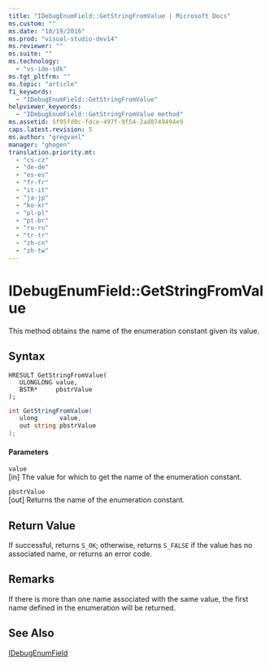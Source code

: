 ```yaml
---
title: "IDebugEnumField::GetStringFromValue | Microsoft Docs"
ms.custom: ""
ms.date: "10/19/2016"
ms.prod: "visual-studio-dev14"
ms.reviewer: ""
ms.suite: ""
ms.technology: 
  - "vs-ide-sdk"
ms.tgt_pltfrm: ""
ms.topic: "article"
f1_keywords: 
  - "IDebugEnumField::GetStringFromValue"
helpviewer_keywords: 
  - "IDebugEnumField::GetStringFromValue method"
ms.assetid: 5f95fd0c-fdce-497f-9f54-2ad8749494e9
caps.latest.revision: 5
ms.author: "gregvanl"
manager: "ghogen"
translation.priority.mt: 
  - "cs-cz"
  - "de-de"
  - "es-es"
  - "fr-fr"
  - "it-it"
  - "ja-jp"
  - "ko-kr"
  - "pl-pl"
  - "pt-br"
  - "ru-ru"
  - "tr-tr"
  - "zh-cn"
  - "zh-tw"
---
```

# IDebugEnumField::GetStringFromValue
This method obtains the name of the enumeration constant given its value.  
  
## Syntax  
  
```cpp#  
HRESULT GetStringFromValue(  
   ULONGLONG value,  
   BSTR*     pbstrValue  
);  
```  
  
```c#  
int GetStringFromValue(  
   ulong      value,  
   out string pbstrValue  
);  
```  
  
#### Parameters  
 `value`  
 [in] The value for which to get the name of the enumeration constant.  
  
 `pbstrValue`  
 [out] Returns the name of the enumeration constant.  
  
## Return Value  
 If successful, returns `S_OK`; otherwise, returns `S_FALSE` if the value has no associated name, or returns an error code.  
  
## Remarks  
 If there is more than one name associated with the same value, the first name defined in the enumeration will be returned.  
  
## See Also  
 [IDebugEnumField](../extensibility/idebugenumfield.md)